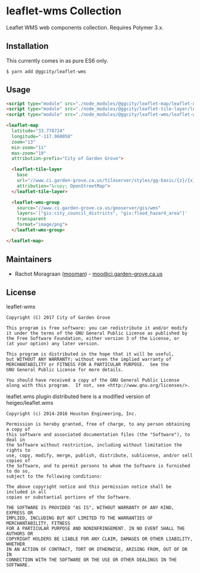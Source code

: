 leaflet-wms Collection
======================

Leaflet WMS web components collection. Requires Polymer 3.x.

Installation
------------

This currently comes in as pure ES6 only.

    $ yarn add @ggcity/leaflet-wms

Usage
-----

```html
<script type="module" src="./node_modules/@ggcity/leaflet-map/leaflet-map.js"></script>
<script type="module" src="./node_modules/@ggcity/leaflet-tile-layer/leaflet-tile-layer.js"></script>
<script type="module" src="./node_modules/@ggcity/leaflet-wms/leaflet-wms-group.js"></script>

<leaflet-map
  latitude="33.778724"
  longitude="-117.960058"
  zoom="13"
  min-zoom="11"
  max-zoom="19"
  attribution-prefix="City of Garden Grove">

  <leaflet-tile-layer
    base
    url="//www.ci.garden-grove.ca.us/tileserver/styles/gg-basic/{z}/{x}/{y}.png"
    attribution="&copy; OpenStreetMap">
  </leaflet-tile-layer>

  <leaflet-wms-group
    source="//www.ci.garden-grove.ca.us/geoserver/gis/wms"
    layers='["gis:city_council_districts", "gis:flood_hazard_area"]'
    transparent
    format="image/png">
  </leaflet-wms-group>

</leaflet-map>
```

Maintainers
-----------

* Rachot Moragraan ([mooman](https://github.com/mooman)) - moo@ci.garden-grove.ca.us

License
-------

leaflet-wms

    Copyright (C) 2017 City of Garden Grove

    This program is free software: you can redistribute it and/or modify
    it under the terms of the GNU General Public License as published by
    the Free Software Foundation, either version 3 of the License, or
    (at your option) any later version.

    This program is distributed in the hope that it will be useful,
    but WITHOUT ANY WARRANTY; without even the implied warranty of
    MERCHANTABILITY or FITNESS FOR A PARTICULAR PURPOSE.  See the
    GNU General Public License for more details.

    You should have received a copy of the GNU General Public License
    along with this program.  If not, see <http://www.gnu.org/licenses/>.

leaflet.wms plugin distributed here is a modified version of heigeo/leaflet.wms

    Copyright (c) 2014-2016 Houston Engineering, Inc.
    
    Permission is hereby granted, free of charge, to any person obtaining a copy of
    this software and associated documentation files (the "Software"), to deal in
    the Software without restriction, including without limitation the rights to
    use, copy, modify, merge, publish, distribute, sublicense, and/or sell copies of
    the Software, and to permit persons to whom the Software is furnished to do so,
    subject to the following conditions:
    
    The above copyright notice and this permission notice shall be included in all
    copies or substantial portions of the Software.
    
    THE SOFTWARE IS PROVIDED "AS IS", WITHOUT WARRANTY OF ANY KIND, EXPRESS OR
    IMPLIED, INCLUDING BUT NOT LIMITED TO THE WARRANTIES OF MERCHANTABILITY, FITNESS
    FOR A PARTICULAR PURPOSE AND NONINFRINGEMENT. IN NO EVENT SHALL THE AUTHORS OR
    COPYRIGHT HOLDERS BE LIABLE FOR ANY CLAIM, DAMAGES OR OTHER LIABILITY, WHETHER
    IN AN ACTION OF CONTRACT, TORT OR OTHERWISE, ARISING FROM, OUT OF OR IN
    CONNECTION WITH THE SOFTWARE OR THE USE OR OTHER DEALINGS IN THE SOFTWARE.
